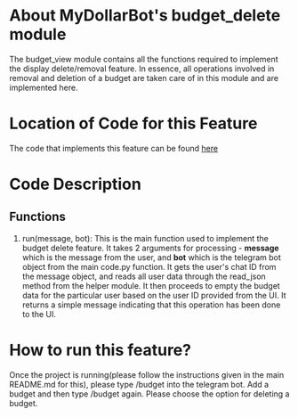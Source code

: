 # About MyDollarBot's budget_delete module
The budget_view module contains all the functions required to implement the display delete/removal feature. In essence, all operations involved in removal and deletion of a budget are taken care of in this module and are implemented here. 

# Location of Code for this Feature
The code that implements this feature can be found [here](https://github.com/sak007/MyDollarBot/blob/budget/code/budget_delete.py)

# Code Description
## Functions

1. run(message, bot):
This is the main function used to implement the budget delete feature. It takes 2 arguments for processing - **message** which is the message from the user, and **bot** which is the telegram bot object from the main code.py function. It gets the user's chat ID from the message object, and reads all user data through the read_json method from the helper module. It then proceeds to empty the budget data for the particular user based on the user ID provided from the UI. It returns a simple message indicating that this operation has been done to the UI.


# How to run this feature?
Once the project is running(please follow the instructions given in the main README.md for this), please type /budget into the telegram bot. Add a budget and then type /budget again. Please choose the option for deleting a budget.
